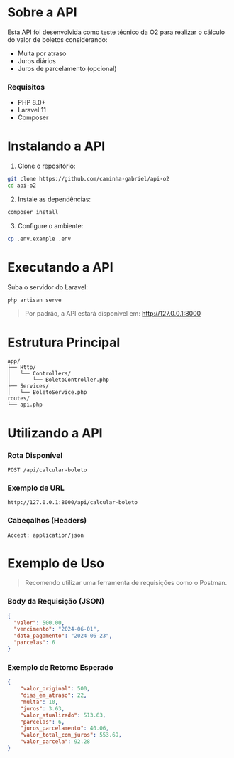 # Sobre a API

Esta API foi desenvolvida como teste técnico da O2 para realizar o cálculo do valor de boletos considerando:
- Multa por atraso
- Juros diários
- Juros de parcelamento (opcional)

### Requisitos

- PHP 8.0+
- Laravel 11
- Composer

# Instalando a API

1. Clone o repositório:

```bash
git clone https://github.com/caminha-gabriel/api-o2
cd api-o2
```

2. Instale as dependências:

```bash
composer install
```

3. Configure o ambiente:

```bash
cp .env.example .env
```

# Executando a API

Suba o servidor do Laravel:

```bash
php artisan serve
```

> Por padrão, a API estará disponível em: http://127.0.0.1:8000

# Estrutura Principal

```
app/
├── Http/
│   └── Controllers/
│       └── BoletoController.php
├── Services/
│   └── BoletoService.php
routes/
└── api.php
```

# Utilizando a API

### Rota Disponível

```
POST /api/calcular-boleto
```

### Exemplo de URL

```
http://127.0.0.1:8000/api/calcular-boleto
```

### Cabeçalhos (Headers)

```
Accept: application/json
```

# Exemplo de Uso

> Recomendo utilizar uma ferramenta de requisições como o Postman.

### Body da Requisição (JSON)

```json
{
  "valor": 500.00,
  "vencimento": "2024-06-01",
  "data_pagamento": "2024-06-23",
  "parcelas": 6
}
```

### Exemplo de Retorno Esperado

```json
{
    "valor_original": 500,
    "dias_em_atraso": 22,
    "multa": 10,
    "juros": 3.63,
    "valor_atualizado": 513.63,
    "parcelas": 6,
    "juros_parcelamento": 40.06,
    "valor_total_com_juros": 553.69,
    "valor_parcela": 92.28
}
```
